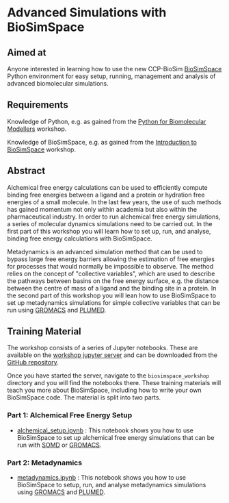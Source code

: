 # Advanced Simulations with BioSimSpace

## Aimed at

Anyone interested in learning how to use the new CCP-BioSim
[BioSimSpace](https://github.com/michellab/BioSimSpace) Python environment for easy setup, running, management and analysis of advanced biomolecular simulations.

## Requirements

Knowledge of Python, e.g. as gained from the
<a href="https://ccpbiosim.github.io/python_and_data" target="_blank">Python for Biomolecular Modellers</a> workshop.

Knowledge of BioSimSpace, e.g. as gained from the
<a href="https://ccpbiosim.github.io/biosimspace_workshop" target="_blank">Introduction to BioSimSpace</a> workshop.

## Abstract

Alchemical free energy calculations can be used to efficiently compute binding free energies between a ligand and a protein or hydration free energies of a small molecule. In the last few years, the use of such methods has gained momentum not only within academia but also within the pharmaceutical industry. In order to run alchemical free energy simulations, a series of molecular dynamics simulations need to be carried out. In the first part of this workshop you will learn how to set up, run, and analyse, binding free energy calculations with BioSimSpace.

Metadynamics is an advanced simulation method that can be used to bypass large free energy barriers allowing the estimation of free energies for processes that would normally be impossible to observe. The method relies on the concept of "collective variables", which are used to describe the pathways between basins on the free energy surface, e.g. the distance between the centre of mass of a ligand and the binding site in a protein. In the second part of this workshop you will lean how to use BioSimSpace to set up metadynamics simulations for simple collective variables that can be run using [GROMACS](http://www.gromacs.org) and [PLUMED](https://www.plumed.org).

## Training Material

The workshop consists of a series of Jupyter notebooks. These are available on the
<a href="https://notebook.biosimspace.org" target="_blank">workshop jupyter server</a>
and can be downloaded from the <a href="https://github.com/ccpbiosim/biosimspace_advanced_simulation" target="_blank">GitHub repository</a>.

Once you have started the server, navigate to the `biosimspace_workshop` directory and you will find the
notebooks there. These training materials will teach you more about BioSimSpace, including how to write your own BioSimSpace code. The material is split into two parts.

### Part 1: Alchemical Free Energy Setup

* [alchemical_setup.ipynb](alchemistry/html/Alchemical_setup.html) : This notebook shows you how to use BioSimSpace to set up alchemical free energy simulations that can be run with [SOMD](https://siremol.org/tutorials/somd) or [GROMACS](http://www.gromacs.org).

### Part 2: Metadynamics

* [metadynamics.ipynb](metadynamics/html/metadynamics.html) : This notebook shows you how to use BioSimSpace to setup, run, and analyse metadynamics simulations using [GROMACS](http://www.gromacs.org) and [PLUMED](https://www.plumed.org).
